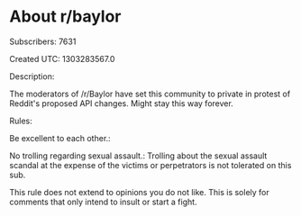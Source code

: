 # About r/baylor

Subscribers: 7631

Created UTC: 1303283567.0

Description:

The moderators of /r/Baylor have set this community to private in protest of Reddit's proposed API changes.  Might stay this way forever.

Rules:

Be excellent to each other.: 

No trolling regarding sexual assault.: Trolling about the sexual assault scandal at the expense of the victims or perpetrators is not tolerated on this sub.

This rule does not extend to opinions you do not like. This is solely for comments that only intend to insult or start a fight.

